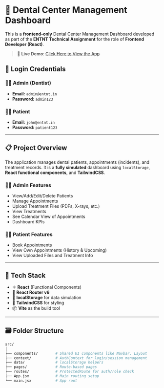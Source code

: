# 🦷 Dental Center Management Dashboard

This is a **frontend-only** Dental Center Management Dashboard developed as part of the **ENTNT Technical Assignment** for the role of **Frontend Developer (React)**.

> 🔗 **Live Demo**: [Click Here to View the App](https://adnansiddiqui95.github.io/dental-dashboard/#/login)

## 👤 Login Credentials

### 🧑‍⚕️ Admin (Dentist)
- **Email:** `admin@entnt.in`
- **Password:** `admin123`

### 🧑‍⚕️ Patient
- **Email:** `john@entnt.in`
- **Password:** `patient123`

---

## 📋 Project Overview

The application manages dental patients, appointments (incidents), and treatment records. It is a **fully simulated** dashboard using `localStorage`, **React functional components**, and **TailwindCSS**.

### 👨‍⚕️ Admin Features
- View/Add/Edit/Delete Patients
- Manage Appointments
- Upload Treatment Files (PDFs, X-rays, etc.)
- View Treatments
- See Calendar View of Appointments
- Dashboard KPIs

### 👩‍⚕️ Patient Features
- Book Appointments
- View Own Appointments (History & Upcoming)
- View Uploaded Files and Treatment Info

---

## 🧪 Tech Stack

- ⚛️ **React** (Functional Components)
- 🧭 **React Router v6**
- 💾 **localStorage** for data simulation
- 🎨 **TailwindCSS** for styling
- 📦 **Vite** as the build tool

---

## 🗃️ Folder Structure

```bash
src/
│
├── components/        # Shared UI components like Navbar, Layout
├── context/           # AuthContext for login/session management
├── data/              # localStorage helpers
├── pages/             # Route-based pages
├── routes/            # ProtectedRoute for auth/role check
├── App.jsx            # Main routing setup
└── main.jsx           # App root
